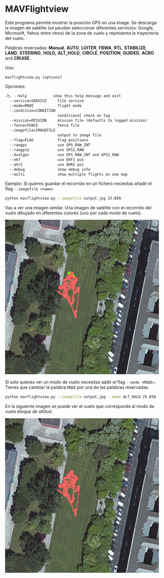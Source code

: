 # MAVFlightview
Este programa permite mostrar la posición GPS en una image. Se descarga la imagen de satélite (se peuden seleccionar diferentes servicios: Google, Microsoft, Yahoo entre otros) de la zona de vuelo y representa la trayectoria del vuelo.

Palabras reservadas: **Manual**, **AUTO**, **LOITER**, **FBWA**, **RTL**, **STABILIZE**, **LAND**, **STEERING**, **HOLD,** **ALT_HOLD**, **CIRCLE**, **POSITION**, **GUIDED**, **ACRO** and **CRUISE**.

Uso:
```
mavflightview.py [options]
```

Opciones:
```
-h, --help            show this help message and exit
  --service=SERVICE     tile service
  --mode=MODE           flight mode
  --condition=CONDITION
                        conditional check on log
  --mission=MISSION     mission file (defaults to logged mission)
  --fence=FENCE         fence file
  --imagefile=IMAGEFILE
                        output to image file
  --flag=FLAG           flag positions
  --rawgps              use GPS_RAW_INT
  --rawgps2             use GPS2_RAW
  --dualgps             use GPS_RAW_INT and GPS2_RAW
  --ekf                 use EKF1 pos
  --ahr2                use AHR2 pos
  --debug               show debug info
  --multi               show multiple flights on one map
```

Ejemplo:
Si quieres guardar el recorrido en un fichero necesitas añadir el flag `--imagefile <name>`

```bash
python mavflightview.py --imagefile output.jpg 25.BIN
```

Vas a ver una imagen similar. Una imagen de satélite con el recorrido del vuelo dibujado en diferentes colores (uno por cada modo de vuelo).

![viewALL](../erleimg/mavflighview/flightviewALL.jpg)

Si solo quieres ver un modo de vuelo necesitas aádir el flag  `--mode <MODE>`. Tienes que cambiar la palabra `MODE` por una de las palabras reservadas. 

```bash
python mavflightview.py --imagefile output.jpg --mode ALT_HOLD 25.BIN

```
En la siguiente imagen se puede ver el vuelo que corresponde al modo de vuelo *bloque de altitud*.

![viewALL](../erleimg/mavflighview/flightview.jpg)

